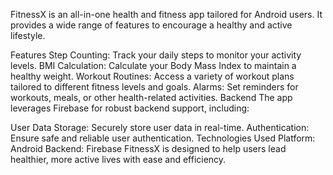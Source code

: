 FitnessX is an all-in-one health and fitness app tailored for Android users. It provides a wide range of features to encourage a healthy and active lifestyle.

Features
Step Counting: Track your daily steps to monitor your activity levels.
BMI Calculation: Calculate your Body Mass Index to maintain a healthy weight.
Workout Routines: Access a variety of workout plans tailored to different fitness levels and goals.
Alarms: Set reminders for workouts, meals, or other health-related activities.
Backend
The app leverages Firebase for robust backend support, including:

User Data Storage: Securely store user data in real-time.
Authentication: Ensure safe and reliable user authentication.
Technologies Used
Platform: Android
Backend: Firebase
FitnessX is designed to help users lead healthier, more active lives with ease and efficiency.

